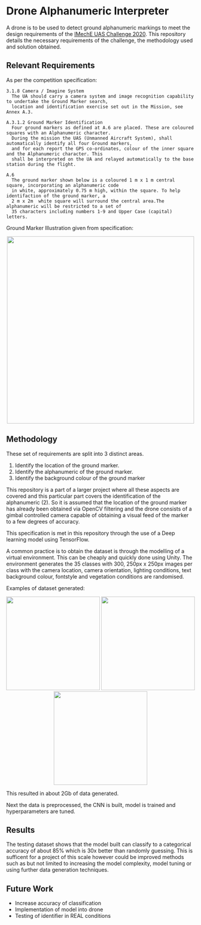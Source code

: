 # Drone Alphanumeric Interpreter
A drone is to be used to detect ground alphanumeric markings to meet the design requirements of the [IMechE UAS Challenge 2020](https://www.imeche.org/events/challenges/uas-challenge/team-resources/challenge-document-library). This repository details the necessary requirements of the challenge, the methodology used and solution obtained.

## Relevant Requirements
As per the competition specification:
```
3.1.8 Camera / Imagine System
  The UA should carry a camera system and image recognition capability to undertake the Ground Marker search,
  location and identification exercise set out in the Mission, see Annex A.3.

A.3.1.2 Ground Marker Identification
  Four ground markers as defined at A.6 are placed. These are coloured squares with an Alphanumeric character.
  During the mission the UAS (Unmanned Aircraft System), shall automatically identify all four Ground markers,
  and for each report the GPS co-ordinates, colour of the inner square and the Alphanumeric character. This 
  shall be interpreted on the UA and relayed automatically to the base station during the flight.

A.6
  The ground marker shown below is a coloured 1 m x 1 m central square, incorporating an alphanumeric code 
  in white, approximately 0.75 m high, within the square. To help identifaction of the ground marker, a 
  2 m x 2m  white square will surround the central area.The alphanumeric will be restricted to a set of 
  35 characters including numbers 1-9 and Upper Case (capital) letters.
```
Ground Marker Illustration given from specification:
<p align="center">
  <img width="500" height="500" src="https://user-images.githubusercontent.com/87501079/128209127-1d0f9567-28b4-4caf-8640-39ed9cdfa50a.png">
</p>

## Methodology
These set of requirements are split into 3 distinct areas.
1. Identify the location of the ground marker.
2. Identify the alphanumeric of the ground marker.
3. Identify the background colour of the ground marker

This repository is a part of a larger project where all these aspects are covered and this particular part covers the identification of the alphanumeric (2). So it is assumed that the location of the ground marker has already been obtained via OpenCV filtering and the drone consists of a gimbal controlled camera capable of obtaining a visual feed of the marker to a few degrees of accuracy.

This specification is met in this repository through the use of a Deep learning model using TensorFlow.

A common practice is to obtain the dataset is through the modelling of a virtual environment. This can be cheaply and quickly done using Unity. The environment generates the 35 classes with 300, 250px x 250px images per class with the camera location, camera orientation, lighting conditions, text background colour, fontstyle and vegetation conditions are randomised. 

Examples of dataset generated:
<p align="center">
  <img width="250" height="250" src="https://user-images.githubusercontent.com/87501079/128212103-af4b61f6-f2d1-47ec-805e-160234b46621.png">
  <img width="250" height="250" src="https://user-images.githubusercontent.com/87501079/128213104-65f13efd-b639-4d43-935a-717508630c2b.png">
  <img width="250" height="250" src="https://user-images.githubusercontent.com/87501079/128213178-7c09a79c-313c-456c-83a6-7ec7f045236b.png">
</p>

This resulted in about 2Gb of data generated.

Next the data is preprocessed, the CNN is built, model is trained and hyperparameters are tuned.

## Results
The testing dataset shows that the model built can classify to a categorical accuracy of about 85% which is 30x better than randomly guessing. This is sufficent for a project of this scale however could be improved methods such as but not limited to increasing the model complexity, model tuning or using further data generation techniques.

## Future Work
- Increase accuracy of classification
- Implementation of model into drone
- Testing of identifier in REAL conditions

